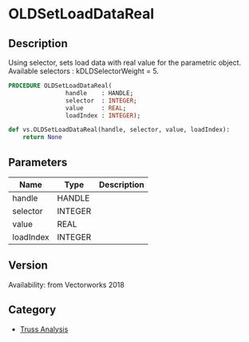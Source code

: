# OLDSetLoadDataReal

## Description
Using selector, sets load data with real value for the parametric object.
Available selectors : kDLDSelectorWeight = 5.

```pascal
PROCEDURE OLDSetLoadDataReal(
				handle    : HANDLE;
				selector  : INTEGER;
				value     : REAL;
				loadIndex : INTEGER);
```

```python
def vs.OLDSetLoadDataReal(handle, selector, value, loadIndex):
    return None
```

## Parameters
|Name|Type|Description|
|---|---|---|
|handle|HANDLE|   |
|selector|INTEGER|   |
|value|REAL|   |
|loadIndex|INTEGER|   |

## Version
Availability: from Vectorworks 2018

## Category
* [Truss Analysis](../Categories/Truss%20Analysis.md)

